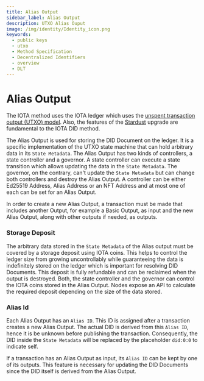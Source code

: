 ```yaml
---
title: Alias Output
sidebar_label: Alias Output
description: UTXO Alias Ouput
image: /img/identity/Identity_icon.png
keywords:
  - public keys
  - utxo
  - Method Specification
  - Decentralized Identifiers
  - overview
  - DLT
---
```


# Alias Output

The IOTA method uses the IOTA ledger which uses the [unspent transaction output (UTXO) model](https://wiki.iota.org/goshimmer/protocol_specification/components/ledgerstate). Also, the features of the [Stardust](https://wiki.iota.org/introduction/develop/explanations/what_is_stardust) upgrade are fundamental to the IOTA DID method.

The Alias Output is used for storing the DID Document on the ledger. It is a specific implementation of the UTXO state machine that can hold arbitrary data in its `State Metadata`. The Alias Output has two kinds of controllers, a state controller and a governor. A state controller can execute a state transition which allows updating the data in the `State Metadata`. The governor, on the contrary, can't update the `State Metadata` but can change both controllers and destroy the Alias Output.
A controller can be either Ed25519 Address, Alias Address or an NFT Address and at most one of each can be set for an Alias Output.

In order to create a new Alias Output, a transaction must be made that includes another Output, for example a Basic Output, as input and the new Alias Output, along with other outputs if needed, as outputs.

### Storage Deposit

The arbitrary data stored in the `State Metadata` of the Alias output must be covered by a storage deposit using IOTA coins. This helps to control the ledger size from growing uncontrollably while guaranteeing the data is indefinitely stored on the ledger which is important for resolving DID Documents. This deposit is fully refundable and can be reclaimed when the output is destroyed. Both, the state controller and the governor can control the IOTA coins stored in the Alias Output. Nodes expose an API to calculate the required deposit depending on the size of the data stored.

### Alias Id

Each Alias Output has an `Alias ID`. This ID is assigned after a transaction creates a new Alias Output. The actual DID is derived from this `Alias ID`, hence it is be unknown before publishing the transaction. Consequently, the DID inside the `State Metadata` will be replaced by the placeholder `did:0:0` to indicate self.

If a transaction has an Alias Output as input, its `Alias ID` can be kept by one of its outputs. This feature is necessary for updating the DID Documents since the DID itself is derived from the Alias Output.
